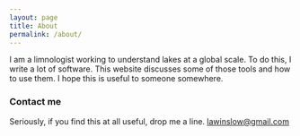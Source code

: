 ```yaml
---
layout: page
title: About
permalink: /about/
---
```


I am a limnologist working to understand lakes at a global scale. To do this, I write a lot of software. 
This website discusses some of those tools and how to use them. I hope this is useful to someone somewhere. 


### Contact me

Seriously, if you find this at all useful, drop me a line. [lawinslow@gmail.com](mailto:lawinslow@gmail.com)